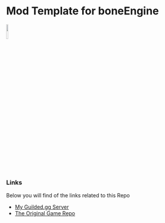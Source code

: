 # Mod Template for boneEngine
[<img src="https://github.com/thomasa-dev/readme-buttons/blob/main/boneEngine/myButton1.jpg" width="10%" height="10%"/>](https://google.com)
### Links
Below you will find of the links related to this Repo
* [My Guilded.gg Server](https://guilded.gg/thomas-hub "My Guilded Server")
* [The Original Game Repo](https://github.com/thomasa-dev/boneEngine-private "Private Repo")
